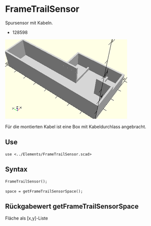# FrameTrailSensor
Spursensor mit Kabeln.
- 128598

![FrameTrailSensor](../../images/FrameTrailSensor.png)

Für die montierten Kabel ist eine Box mit Kabeldurchlass angebracht.

## Use
```
use <../Elements/FrameTrailSensor.scad>
```

## Syntax
```
FrameTrailSensor();

space = getFrameTrailSensorSpace();
```

## Rückgabewert getFrameTrailSensorSpace
Fläche als \[x,y]-Liste